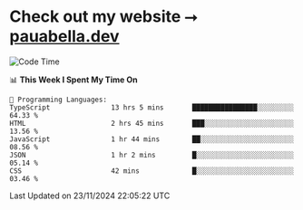 # Check out my website ⭢ [pauabella.dev](https://pauabella.dev)

<!--START_SECTION:waka-->
![Code Time](http://img.shields.io/badge/Code%20Time-3%2C911%20hrs%2049%20mins-blue)

📊 **This Week I Spent My Time On** 

```text
💬 Programming Languages: 
TypeScript               13 hrs 5 mins       ████████████████░░░░░░░░░   64.33 % 
HTML                     2 hrs 45 mins       ███░░░░░░░░░░░░░░░░░░░░░░   13.56 % 
JavaScript               1 hr 44 mins        ██░░░░░░░░░░░░░░░░░░░░░░░   08.56 % 
JSON                     1 hr 2 mins         █░░░░░░░░░░░░░░░░░░░░░░░░   05.14 % 
CSS                      42 mins             █░░░░░░░░░░░░░░░░░░░░░░░░   03.46 % 
```


 Last Updated on 23/11/2024 22:05:22 UTC
<!--END_SECTION:waka-->
